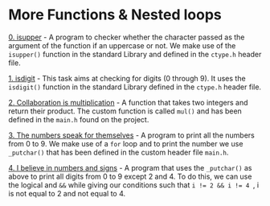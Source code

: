 # More Functions & Nested loops

[0. isupper](./0-isupper.c) - A program to checker whether the character passed as the argument of the function if an uppercase or not. We make use of the `isupper()` function in the standard Library and defined in the `ctype.h` header file.

[1. isdigit](./1-isdigit.c) - This task aims at checking for digits (0 through 9). It uses the `isdigit()` function in the standard Library defined in the `ctype.h` header file.

[2. Collaboration is multiplication](./2-mul.c) - A function that takes two integers and return their product. The custom function is called `mul()` and has been defined in the `main.h` found on the project.

[3. The numbers speak for themselves](./3-print_numbers.c) - A program to print all the numbers from 0 to 9. We make use of a `for` loop and to print the number we use `_putchar()` that has been defined in the custom header file `main.h`.

[4. I believe in numbers and signs](./4-print_most_numbers.c) - A program that uses the `_putchar()` as above to print all digits from 0 to 9 except 2 and 4. To do this, we can use the logical and `&&` while giving our conditions such that `i != 2 && i != 4 `, i is not equal to 2 and not equal to 4.
